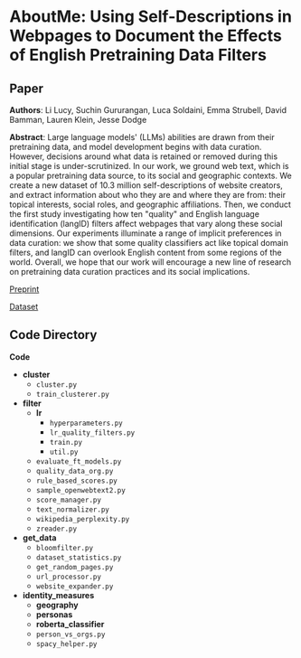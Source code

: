 # AboutMe: Using Self-Descriptions in Webpages to Document the Effects of English Pretraining Data Filters

## Paper

**Authors**: Li Lucy, Suchin Gururangan, Luca Soldaini, Emma Strubell, David Bamman, Lauren Klein, Jesse Dodge

**Abstract**: Large language models' (LLMs) abilities are drawn from their pretraining data, and model development begins with data curation. However, decisions around what data is retained or removed during this initial stage is under-scrutinized. In our work, we ground web text, which is a popular pretraining data source, to its social and geographic contexts. We create a new dataset of 10.3 million self-descriptions of website creators, and extract information about who they are and where they are from: their topical interests, social roles, and geographic affiliations. Then, we conduct the first study investigating how ten "quality" and English language identification (langID) filters affect webpages that vary along these social dimensions. Our experiments illuminate a range of implicit preferences in data curation: we show that some quality classifiers act like topical domain filters, and langID can overlook English content from some regions of the world. Overall, we hope that our work will encourage a new line of research on pretraining data curation practices and its social implications.

[Preprint](https://arxiv.org/abs/2401.06408)

[Dataset](https://huggingface.co/datasets/allenai/aboutme)

## Code Directory

**Code**
- **cluster**
  - `cluster.py`
  - `train_clusterer.py`
- **filter**
  - **lr**
     - `hyperparameters.py`
     - `lr_quality_filters.py`
     - `train.py`
     - `util.py`
  - `evaluate_ft_models.py`
  - `quality_data_org.py`
  - `rule_based_scores.py`
  - `sample_openwebtext2.py`
  - `score_manager.py`
  - `text_normalizer.py`
  - `wikipedia_perplexity.py`
  - `zreader.py`
- **get\_data**
  - `bloomfilter.py`
  - `dataset_statistics.py`
  - `get_random_pages.py`
  - `url_processor.py`
  - `website_expander.py`
- **identity\_measures**
  - **geography**
  - **personas**
  - **roberta\_classifier**
  - `person_vs_orgs.py`
  - `spacy_helper.py`

